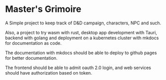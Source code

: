 # Master's Grimoire
A Simple project to keep track of D&D campaign, characters, NPC and such.

Also, a project to try wasm with rust, desktop app development with Tauri, backend with golang and deployment on a kubernetes cluster with mkdocs for documentation as code.

The documentation with mkdocs should be able to deploy to github pages for better documentation. 

The frontend should be able to admit oauth 2.0 login, and web services should have authorization based on token.
